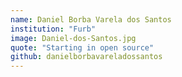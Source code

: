 ```yaml
---
name: Daniel Borba Varela dos Santos
institution: "Furb"
image: Daniel-dos-Santos.jpg
quote: "Starting in open source"
github: danielborbavareladossantos
---
```

